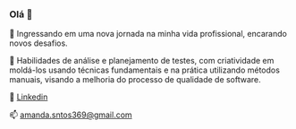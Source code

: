 ### Olá 👋

🚀 Ingressando em uma nova jornada na minha vida profissional, encarando novos desafios.

🔭 Habilidades de análise e planejamento de testes, com criatividade em moldá-los usando técnicas fundamentais e na prática utilizando métodos manuais, visando a melhoria do processo de qualidade de software.

🌻 [Linkedin](https://www.linkedin.com/in/amanda-santos-024600234)

📫 amanda.sntos369@gmail.com

<!--
**amandasantosdev/amandasantosdev** is a ✨ _special_ ✨ repository because its `README.md` (this file) appears on your GitHub profile.

Here are some ideas to get you started:

- 🔭 I’m currently working on ...
- 🌱 I’m currently learning ...
- 👯 I’m looking to collaborate on ...
- 🤔 I’m looking for help with ...
- 💬 Ask me about ...
- 📫 How to reach me: ...
- 😄 Pronouns: ...
- ⚡ Fun fact: ...
-->
